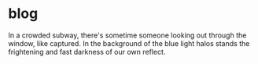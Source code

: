 # blog
In a crowded subway, there's sometime someone looking out through the window, like captured. In the background of the blue light halos stands the frightening and fast darkness of our own reflect.
